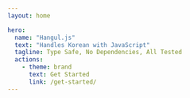 ```yaml
---
layout: home

hero:
  name: "Hangul.js"
  text: "Handles Korean with JavaScript"
  tagline: Type Safe, No Dependencies, All Tested
  actions:
    - theme: brand
      text: Get Started
      link: /get-started/
---
```

